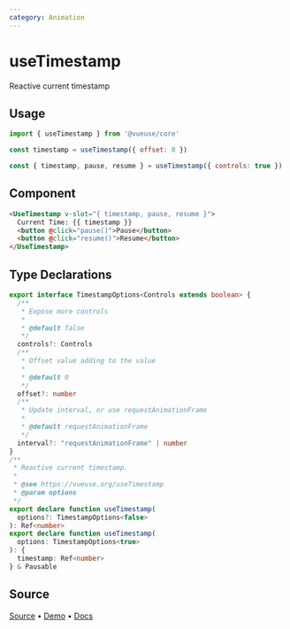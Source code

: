 ```yaml
---
category: Animation
---
```


# useTimestamp

Reactive current timestamp

## Usage

```js
import { useTimestamp } from '@vueuse/core'

const timestamp = useTimestamp({ offset: 0 })
```

```js
const { timestamp, pause, resume } = useTimestamp({ controls: true })
```

## Component

```html
<UseTimestamp v-slot="{ timestamp, pause, resume }">
  Current Time: {{ timestamp }}
  <button @click="pause()">Pause</button>
  <button @click="resume()">Resume</button>
</UseTimestamp>
```

<LearnMoreComponents />

<!--FOOTER_STARTS-->
## Type Declarations

```typescript
export interface TimestampOptions<Controls extends boolean> {
  /**
   * Expose more controls
   *
   * @default false
   */
  controls?: Controls
  /**
   * Offset value adding to the value
   *
   * @default 0
   */
  offset?: number
  /**
   * Update interval, or use requestAnimationFrame
   *
   * @default requestAnimationFrame
   */
  interval?: "requestAnimationFrame" | number
}
/**
 * Reactive current timestamp.
 *
 * @see https://vueuse.org/useTimestamp
 * @param options
 */
export declare function useTimestamp(
  options?: TimestampOptions<false>
): Ref<number>
export declare function useTimestamp(
  options: TimestampOptions<true>
): {
  timestamp: Ref<number>
} & Pausable
```

## Source

[Source](https://github.com/vueuse/vueuse/blob/main/packages/core/useTimestamp/index.ts) • [Demo](https://github.com/vueuse/vueuse/blob/main/packages/core/useTimestamp/demo.vue) • [Docs](https://github.com/vueuse/vueuse/blob/main/packages/core/useTimestamp/index.md)


<!--FOOTER_ENDS-->
